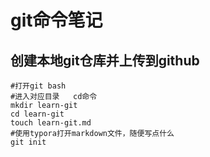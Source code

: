 # git命令笔记

## 创建本地git仓库并上传到github

```shell
#打开git bash
#进入对应目录   cd命令
mkdir learn-git
cd learn-git
touch learn-git.md
#使用typora打开markdown文件，随便写点什么
git init

```

